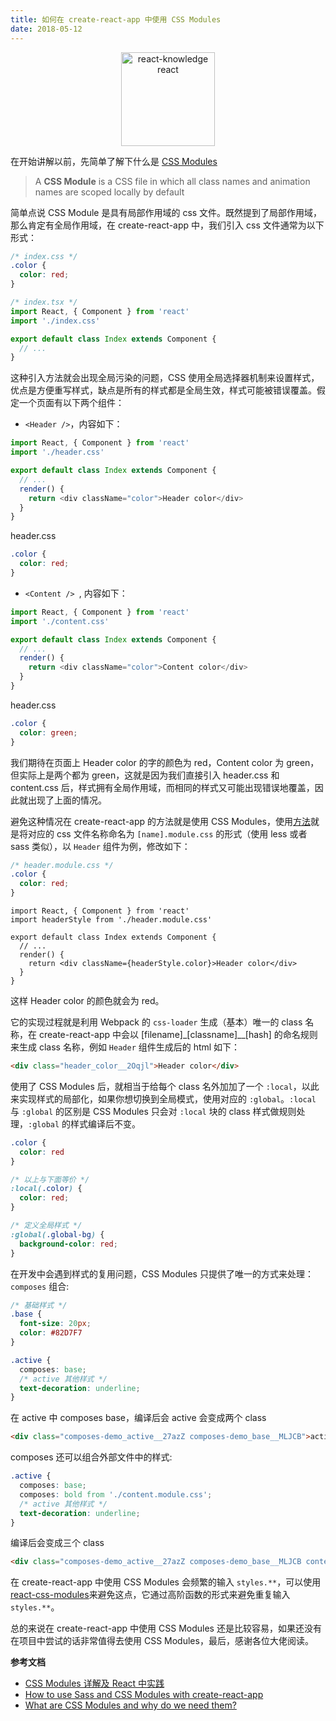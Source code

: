 ```yaml
---
title: 如何在 create-react-app 中使用 CSS Modules
date: 2018-05-12
---
```


<p align="center" style="text-align: center">
  <img width="150px" style="width:150px" src="https://raw.githubusercontent.com/css-modules/logos/master/css-modules-logo.png" alt="react-knowledge react">
</p>

在开始讲解以前，先简单了解下什么是 [CSS Modules](https://github.com/css-modules/css-modules)

> A **CSS Module** is a CSS file in which all class names and animation names are scoped locally by default

简单点说 CSS Module 是具有局部作用域的 css 文件。既然提到了局部作用域，那么肯定有全局作用域，在 create-react-app 中，我们引入 css 文件通常为以下形式：

```css
/* index.css */
.color {
  color: red;
}
```

```ts
/* index.tsx */
import React, { Component } from 'react'
import './index.css'

export default class Index extends Component {
  // ...
}
```

这种引入方法就会出现全局污染的问题，CSS 使用全局选择器机制来设置样式，优点是方便重写样式，缺点是所有的样式都是全局生效，样式可能被错误覆盖。假定一个页面有以下两个组件：

* `<Header />`，内容如下：

```ts
import React, { Component } from 'react'
import './header.css'

export default class Index extends Component {
  // ...
  render() {
    return <div className="color">Header color</div>
  }
}
```
header.css
```css
.color {
  color: red;
}
```

* `<Content /> `, 内容如下：

```ts
import React, { Component } from 'react'
import './content.css'

export default class Index extends Component {
  // ...
  render() {
    return <div className="color">Content color</div>
  }
}
```
header.css
```css
.color {
  color: green;
}
```

我们期待在页面上 Header color 的字的颜色为 red，Content color 为 green，但实际上是两个都为 green，这就是因为我们直接引入 header.css 和 content.css 后，样式拥有全局作用域，而相同的样式又可能出现错误地覆盖，因此就出现了上面的情况。

避免这种情况在 create-react-app 的方法就是使用 CSS Modules，使用[方法](https://facebook.github.io/create-react-app/docs/adding-a-css-modules-stylesheet)就是将对应的 css 文件名称命名为 `[name].module.css` 的形式（使用 less 或者 sass 类似），以 `Header` 组件为例，修改如下：
```css
/* header.module.css */
.color {
  color: red;
}
```
```tsx
import React, { Component } from 'react'
import headerStyle from './header.module.css'

export default class Index extends Component {
  // ...
  render() {
    return <div className={headerStyle.color}>Header color</div>
  }
}
```
这样 Header color 的颜色就会为 red。

它的实现过程就是利用 Webpack 的 `css-loader` 生成（基本）唯一的 class 名称，在 create-react-app 中会以 [filename]\_[classname]\_\_[hash] 的命名规则来生成 class 名称，例如 `Header` 组件生成后的 html 如下：

``` html
<div class="header_color__2Oqjl">Header color</div>
```

使用了 CSS Modules 后，就相当于给每个 class 名外加加了一个 `:local`，以此来实现样式的局部化，如果你想切换到全局模式，使用对应的 `:global`。`:local` 与 `:global` 的区别是 CSS Modules 只会对 `:local` 块的 class 样式做规则处理，`:global` 的样式编译后不变。

``` css
.color {
  color: red
}

/* 以上与下面等价 */
:local(.color) {
  color: red; 
}

/* 定义全局样式 */
:global(.global-bg) {
  background-color: red;
}
```
在开发中会遇到样式的复用问题，CSS Modules 只提供了唯一的方式来处理：`composes` 组合:
``` css
/* 基础样式 */
.base {
  font-size: 20px;
  color: #82D7F7
}

.active {
  composes: base;
  /* active 其他样式 */
  text-decoration: underline;
} 
```
在 active 中 composes base，编译后会 active 会变成两个 class
``` html
<div class="composes-demo_active__27azZ composes-demo_base__MLJCB">active</div>
```
composes 还可以组合外部文件中的样式:

``` css
.active {
  composes: base;
  composes: bold from './content.module.css';
  /* active 其他样式 */
  text-decoration: underline;
} 
```
编译后会变成三个 class
``` html
<div class="composes-demo_active__27azZ composes-demo_base__MLJCB content_bold__vgYTg">active</div>
```
在 create-react-app 中使用 CSS Modules 会频繁的输入 `styles.**`，可以使用 
[react-css-modules](https://github.com/gajus/react-css-modules)来避免这点，它通过高阶函数的形式来避免重复输入 `styles.**`。

总的来说在 create-react-app 中使用 CSS Modules 还是比较容易，如果还没有在项目中尝试的话非常值得去使用 CSS Modules，最后，感谢各位大佬阅读。


**参考文档**
* [CSS Modules 详解及 React 中实践](https://zhuanlan.zhihu.com/p/20495964)
* [How to use Sass and CSS Modules with create-react-app](https://blog.bitsrc.io/how-to-use-sass-and-css-modules-with-create-react-app-83fa8b805e5e)
* [What are CSS Modules and why do we need them?](https://css-tricks.com/css-modules-part-1-need/)